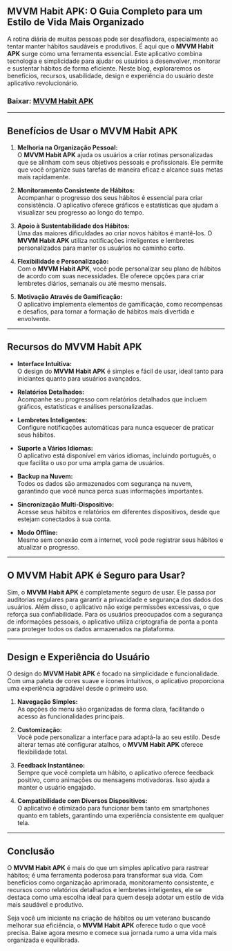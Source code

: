 ## MVVM Habit APK: O Guia Completo para um Estilo de Vida Mais Organizado

A rotina diária de muitas pessoas pode ser desafiadora, especialmente ao tentar manter hábitos saudáveis e produtivos. É aqui que o **MVVM Habit APK** surge como uma ferramenta essencial. Este aplicativo combina tecnologia e simplicidade para ajudar os usuários a desenvolver, monitorar e sustentar hábitos de forma eficiente. Neste blog, exploraremos os benefícios, recursos, usabilidade, design e experiência do usuário deste aplicativo revolucionário.

### Baixar: [MVVM Habit APK](https://shorturl.at/clgcV)

---

## Benefícios de Usar o **MVVM Habit APK**

1. **Melhoria na Organização Pessoal:**  
   O **MVVM Habit APK** ajuda os usuários a criar rotinas personalizadas que se alinham com seus objetivos pessoais e profissionais. Ele permite que você organize suas tarefas de maneira eficaz e alcance suas metas mais rapidamente.

2. **Monitoramento Consistente de Hábitos:**  
   Acompanhar o progresso dos seus hábitos é essencial para criar consistência. O aplicativo oferece gráficos e estatísticas que ajudam a visualizar seu progresso ao longo do tempo.

3. **Apoio à Sustentabilidade dos Hábitos:**  
   Uma das maiores dificuldades ao criar novos hábitos é mantê-los. O **MVVM Habit APK** utiliza notificações inteligentes e lembretes personalizados para manter os usuários no caminho certo.

4. **Flexibilidade e Personalização:**  
   Com o **MVVM Habit APK**, você pode personalizar seu plano de hábitos de acordo com suas necessidades. Ele oferece opções para criar lembretes diários, semanais ou até mesmo mensais.

5. **Motivação Através de Gamificação:**  
   O aplicativo implementa elementos de gamificação, como recompensas e desafios, para tornar a formação de hábitos mais divertida e envolvente.

---

## Recursos do **MVVM Habit APK**

- **Interface Intuitiva:**  
  O design do **MVVM Habit APK** é simples e fácil de usar, ideal tanto para iniciantes quanto para usuários avançados.

- **Relatórios Detalhados:**  
  Acompanhe seu progresso com relatórios detalhados que incluem gráficos, estatísticas e análises personalizadas.

- **Lembretes Inteligentes:**  
  Configure notificações automáticas para nunca esquecer de praticar seus hábitos.

- **Suporte a Vários Idiomas:**  
  O aplicativo está disponível em vários idiomas, incluindo português, o que facilita o uso por uma ampla gama de usuários.

- **Backup na Nuvem:**  
  Todos os dados são armazenados com segurança na nuvem, garantindo que você nunca perca suas informações importantes.

- **Sincronização Multi-Dispositivo:**  
  Acesse seus hábitos e relatórios em diferentes dispositivos, desde que estejam conectados à sua conta.

- **Modo Offline:**  
  Mesmo sem conexão com a internet, você pode registrar seus hábitos e atualizar o progresso.

---

## O **MVVM Habit APK** é Seguro para Usar?

Sim, o **MVVM Habit APK** é completamente seguro de usar. Ele passa por auditorias regulares para garantir a privacidade e segurança dos dados dos usuários. Além disso, o aplicativo não exige permissões excessivas, o que reforça sua confiabilidade. Para os usuários preocupados com a segurança de informações pessoais, o aplicativo utiliza criptografia de ponta a ponta para proteger todos os dados armazenados na plataforma.

---

## Design e Experiência do Usuário

O design do **MVVM Habit APK** é focado na simplicidade e funcionalidade. Com uma paleta de cores suave e ícones intuitivos, o aplicativo proporciona uma experiência agradável desde o primeiro uso.  

1. **Navegação Simples:**  
   As opções do menu são organizadas de forma clara, facilitando o acesso às funcionalidades principais.

2. **Customização:**  
   Você pode personalizar a interface para adaptá-la ao seu estilo. Desde alterar temas até configurar atalhos, o **MVVM Habit APK** oferece flexibilidade total.

3. **Feedback Instantâneo:**  
   Sempre que você completa um hábito, o aplicativo oferece feedback positivo, como animações ou mensagens motivadoras. Isso ajuda a manter o usuário engajado.

4. **Compatibilidade com Diversos Dispositivos:**  
   O aplicativo é otimizado para funcionar bem tanto em smartphones quanto em tablets, garantindo uma experiência consistente em qualquer tela.

---

## Conclusão

O **MVVM Habit APK** é mais do que um simples aplicativo para rastrear hábitos; é uma ferramenta poderosa para transformar sua vida. Com benefícios como organização aprimorada, monitoramento consistente, e recursos como relatórios detalhados e lembretes inteligentes, ele se destaca como uma escolha ideal para quem deseja adotar um estilo de vida mais saudável e produtivo.  

Seja você um iniciante na criação de hábitos ou um veterano buscando melhorar sua eficiência, o **MVVM Habit APK** oferece tudo o que você precisa. Baixe agora mesmo e comece sua jornada rumo a uma vida mais organizada e equilibrada.

